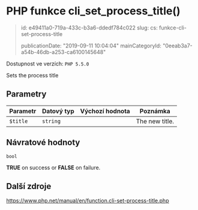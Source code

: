 PHP funkce cli_set_process_title()
==================================

> id: e49411a0-719a-433c-b3a6-ddedf784c022
> slug:
> 	cs: funkce-cli-set-process-title
>
> publicationDate: "2019-09-11 10:04:04"
> mainCategoryId: "0eeab3a7-a54b-46db-a253-ca6100145648"

Dostupnost ve verzích: `PHP 5.5.0`

Sets the process title


Parametry
--------------

| Parametr | Datový typ | Výchozí hodnota | Poznámka |
|-----|-----|-----|-----|
| `$title` | `string` |  | The new title. |


Návratové hodnoty
----------------

`bool`

<b>TRUE</b> on success or <b>FALSE</b> on failure.

Další zdroje
------------

https://www.php.net/manual/en/function.cli-set-process-title.php
